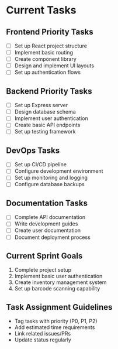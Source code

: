 # Current Tasks

## Frontend Priority Tasks
- [ ] Set up React project structure
- [ ] Implement basic routing
- [ ] Create component library
- [ ] Design and implement UI layouts
- [ ] Set up authentication flows

## Backend Priority Tasks
- [ ] Set up Express server
- [ ] Design database schema
- [ ] Implement user authentication
- [ ] Create basic API endpoints
- [ ] Set up testing framework

## DevOps Tasks
- [ ] Set up CI/CD pipeline
- [ ] Configure development environment
- [ ] Set up monitoring and logging
- [ ] Configure database backups

## Documentation Tasks
- [ ] Complete API documentation
- [ ] Write development guides
- [ ] Create user documentation
- [ ] Document deployment process

## Current Sprint Goals
1. Complete project setup
2. Implement basic user authentication
3. Create inventory management system
4. Set up barcode scanning capability

## Task Assignment Guidelines
- Tag tasks with priority (P0, P1, P2)
- Add estimated time requirements
- Link related issues/PRs
- Update status regularly 